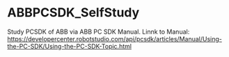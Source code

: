 # ABBPCSDK_SelfStudy
Study PCSDK of ABB via ABB PC SDK Manual.
Linnk to Manual: https://developercenter.robotstudio.com/api/pcsdk/articles/Manual/Using-the-PC-SDK/Using-the-PC-SDK-Topic.html
